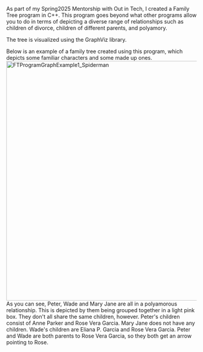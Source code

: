 As part of my Spring2025 Mentorship with Out in Tech, I created a Family Tree program in C++.
This program goes beyond what other programs allow you to do in terms of depicting a diverse range of relationships such as children of divorce, children of different parents, and polyamory.

The tree is visualized using the GraphViz library. 

Below is an example of a family tree created using this program, which depicts some familiar characters and some made up ones.
<img width="625" height="635" alt="FTProgramGraphExample1_Spiderman" src="https://github.com/user-attachments/assets/d4aaf78d-5b5d-487a-931a-f5996b9e8dc9" />
As you can see, Peter, Wade and Mary Jane are all in a polyamorous relationship. This is depicted by them being grouped together in a light pink box. They don't all share the same children, however. Peter's children consist of Anne Parker and Rose Vera Garcia. Mary Jane does not have any children. Wade's children are Eliana P. Garcia and Rose Vera Garcia. Peter and Wade are both parents to Rose Vera Garcia, so they both get an arrow pointing to Rose.
